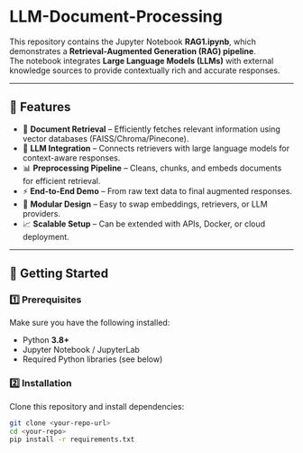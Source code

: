 # LLM-Document-Processing

This repository contains the Jupyter Notebook **RAG1.ipynb**, which demonstrates a **Retrieval-Augmented Generation (RAG) pipeline**.  
The notebook integrates **Large Language Models (LLMs)** with external knowledge sources to provide contextually rich and accurate responses.

---

## 📌 Features
- 🔎 **Document Retrieval** – Efficiently fetches relevant information using vector databases (FAISS/Chroma/Pinecone).  
- 🤖 **LLM Integration** – Connects retrievers with large language models for context-aware responses.  
- 📊 **Preprocessing Pipeline** – Cleans, chunks, and embeds documents for efficient retrieval.  
- ⚡ **End-to-End Demo** – From raw text data to final augmented responses.  
- 🧩 **Modular Design** – Easy to swap embeddings, retrievers, or LLM providers.  
- 📈 **Scalable Setup** – Can be extended with APIs, Docker, or cloud deployment.  
 

---


## 🚀 Getting Started

### 1️⃣ Prerequisites
Make sure you have the following installed:
- Python **3.8+**  
- Jupyter Notebook / JupyterLab  
- Required Python libraries (see below)  

### 2️⃣ Installation
Clone this repository and install dependencies:
```bash
git clone <your-repo-url>
cd <your-repo>
pip install -r requirements.txt
